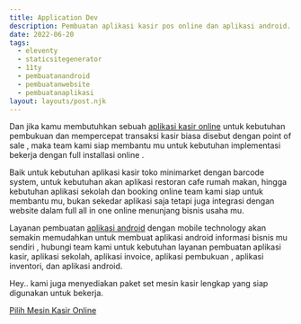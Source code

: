 ```yaml
---
title: Application Dev
description: Pembuatan aplikasi kasir pos online dan aplikasi android.
date: 2022-06-20
tags:
  - eleventy
  - staticsitegenerator
  - 11ty
  - pembuatanandroid
  - pembuatanwebsite
  - pembuatanaplikasi
layout: layouts/post.njk
---
```


Dan jika kamu membutuhkan sebuah [aplikasi kasir online]({{page.url}}) untuk kebutuhan pembukuan dan mempercepat transaksi kasir biasa disebut dengan point of sale , maka team kami siap membantu mu untuk kebutuhan implementasi bekerja dengan full installasi online .

Baik untuk kebutuhan aplikasi kasir toko minimarket dengan barcode system, untuk kebutuhan akan aplikasi restoran cafe rumah makan, hingga kebutuhan aplikasi sekolah dan booking online team kami siap untuk membantu mu, bukan sekedar aplikasi saja tetapi juga integrasi dengan website dalam full all in one online menunjang bisnis usaha mu.

Layanan pembuatan [aplikasi android]({{page.url}}) dengan mobile technology akan semakin memudahkan untuk membuat aplikasi android informasi bisnis mu sendiri , hubungi team kami untuk kebutuhan layanan pembuatan aplikasi kasir, aplikasi sekolah, aplikasi invoice, aplikasi pembukuan , aplikasi inventori, dan aplikasi android.

Hey.. kami juga menyediakan paket set mesin kasir lengkap yang siap digunakan untuk bekerja.

<a href="https://mesinkasironline.pages.dev/" class="btn danger text-white col-md-4">Pilih Mesin Kasir Online</a>
